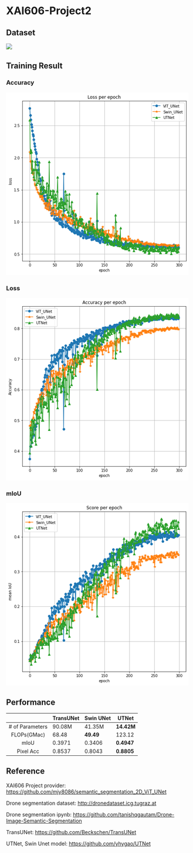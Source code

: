 # XAI606-Project2

## Dataset
<img class="Drone" src="https://www.tugraz.at/fileadmin/_migrated/pics/fyler3.png">

## Training Result

### Accuracy
<img class="Loss" src="Result/Loss_total.png">

### Loss
<img class="Acc" src="Result/Acc_total.png">

### mIoU
<img class="Score" src="Result/mIoU_total.png">

## Performance
||TransUNet|Swin UNet|UTNet|  
|:-----:|----|-------|-------|
|# of Parameters| 90.08M | 41.35M | **14.42M** | 
|FLOPs(GMac)| 68.48 | **49.49** | 123.12 |
|mIoU| 0.3971 | 0.3406 | **0.4947** |
|Pixel Acc| 0.8537 | 0.8043 | **0.8805** |

## Reference
XAI606 Project provider: https://github.com/mjy8086/semantic_segmentation_2D_ViT_UNet

Drone segmentation dataset: http://dronedataset.icg.tugraz.at

Drone segmentation ipynb: https://github.com/tanishqgautam/Drone-Image-Semantic-Segmentation

TransUNet: https://github.com/Beckschen/TransUNet

UTNet, Swin Unet model: https://github.com/yhygao/UTNet
